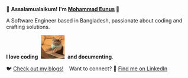 🌟 **Assalamualaikum! I'm [Mohammad Eunus][portfolio] 👋**  

A Software Engineer based in Bangladesh, passionate about coding and crafting solutions.  

**I love coding**&nbsp;&nbsp;![](cat-typing.gif)&nbsp;&nbsp;**and documenting**.

🐦 [Check out my blogs!][portfolio] &nbsp;&nbsp; Want to connect? 💼 [Find me on LinkedIn][linkedin]  

[portfolio]: https://mohammadeunus.github.io/  
[linkedin]: https://www.linkedin.com/in/mohammadeunus/  
 
